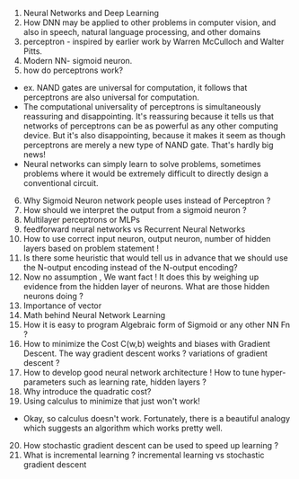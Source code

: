 1. Neural Networks and Deep Learning
2. How DNN may be applied to other problems in computer vision, and also in speech, natural language processing, and other domains
3. perceptron - inspired by earlier work by Warren McCulloch and Walter Pitts.
4. Modern NN- sigmoid neuron. 
5. how do perceptrons work?
- ex. NAND gates are universal for computation, it follows that perceptrons are also universal for computation.
- The computational universality of perceptrons is simultaneously reassuring and disappointing. It's reassuring because it tells us that networks of perceptrons can be as powerful as any other computing device. But it's also disappointing, because it makes it seem as though perceptrons are merely a new type of NAND gate. That's hardly big news!
- Neural networks can simply learn to solve problems, sometimes problems where it would be extremely difficult to directly design a conventional circuit.
6. Why Sigmoid Neuron network people uses instead of Perceptron ?
7. How should we interpret the output from a sigmoid neuron ?
8. Multilayer perceptrons or MLPs 
9. feedforward neural networks vs Recurrent Neural Networks
10. How to use correct input neuron, output neuron, number of hidden layers based on problem statement !
11. Is there some heuristic that would tell us in advance that we should use the N-output encoding instead of the N-output encoding?
12. Now no assumption , We want fact ! It does this by weighing up evidence from the hidden layer of neurons. What are those hidden neurons doing ?
13. Importance of vector
14. Math behind Neural Network Learning
15. How it is easy to program Algebraic form of Sigmoid or any other NN Fn ?
16. How to minimize the Cost C(w,b) weights and biases with Gradient Descent. The way gradient descent works ? variations of gradient descent ?
17. How to develop good neural network architecture ! How to tune hyper-parameters such as learning rate, hidden layers ?
18. Why introduce the quadratic cost? 
19. Using calculus to minimize that just won't work!
- Okay, so calculus doesn't work. Fortunately, there is a beautiful analogy which suggests an algorithm which works pretty well. 
20. How stochastic gradient descent can be used to speed up learning ?
21. What is incremental learning ? incremental learning vs stochastic gradient descent
